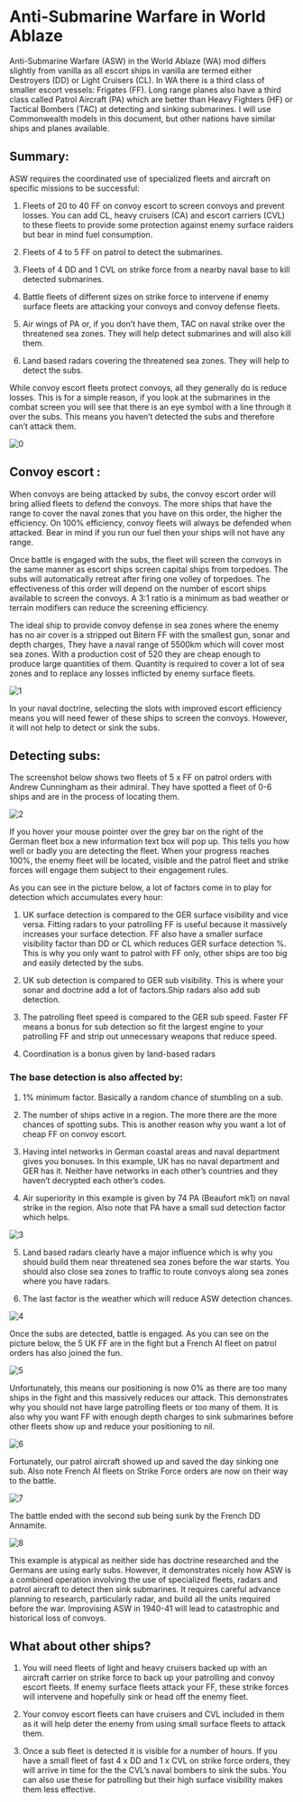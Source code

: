 # Anti-Submarine Warfare in World Ablaze
Anti-Submarine Warfare (ASW) in the World Ablaze (WA) mod differs slightly from vanilla as all
escort ships in vanilla are termed either Destroyers (DD) or Light Cruisers (CL). In WA there is a
third class of smaller escort vessels: Frigates (FF). Long range planes also have a third class
called Patrol Aircraft (PA) which are better than Heavy Fighters (HF) or Tactical Bombers (TAC)
at detecting and sinking submarines. I will use Commonwealth models in this document, but
other nations have similar ships and planes available.


## Summary:
ASW requires the coordinated use of specialized fleets and aircraft on specific missions to be
successful:
1. Fleets of 20 to 40 FF on convoy escort to screen convoys and prevent losses. You can
add CL, heavy cruisers (CA) and escort carriers (CVL) to these fleets to provide some
protection against enemy surface raiders but bear in mind fuel consumption.

2. Fleets of 4 to 5 FF on patrol to detect the submarines.

3. Fleets of 4 DD and 1 CVL on strike force from a nearby naval base to kill detected
submarines.

4. Battle fleets of different sizes on strike force to intervene if enemy surface fleets are
attacking your convoys and convoy defense fleets.

5. Air wings of PA or, if you don’t have them, TAC on naval strike over the threatened sea
zones. They will help detect submarines and will also kill them.

6. Land based radars covering the threatened sea zones. They will help to detect the subs.

While convoy escort fleets protect convoys, all they generally do is reduce losses. This is for a
simple reason, if you look at the submarines in the combat screen you will see that there is an
eye symbol with a line through it over the subs. This means you haven’t detected the subs and
therefore can’t attack them.

![0](https://user-images.githubusercontent.com/46526140/183949907-a5b045b7-b6d7-4723-b6bf-28d5d668e226.png)

## Convoy escort :
When convoys are being attacked by subs, the convoy escort order will bring allied fleets to
defend the convoys. The more ships that have the range to cover the naval zones that you have
on this order, the higher the efficiency. On 100% efficiency, convoy fleets will always be
defended when attacked. Bear in mind if you run our fuel then your ships will not have any
range.

Once battle is engaged with the subs, the fleet will screen the convoys in the same manner as
escort ships screen capital ships from torpedoes. The subs will automatically retreat after firing
one volley of torpedoes. The effectiveness of this order will depend on the number of escort
ships available to screen the convoys. A 3:1 ratio is a minimum as bad weather or terrain
modifiers can reduce the screening efficiency.

The ideal ship to provide convoy defense in sea zones where the enemy has no air cover is a
stripped out Bitern FF with the smallest gun, sonar and depth charges, They have a naval range
of 5500km which will cover most sea zones. With a production cost of 520 they are cheap
enough to produce large quantities of them. Quantity is required to cover a lot of sea zones and
to replace any losses inflicted by enemy surface fleets.

![1](https://user-images.githubusercontent.com/46526140/183950373-b8fd98fa-61d0-456c-932e-d4929fdf1128.png)

In your naval doctrine, selecting the slots with improved escort efficiency means you will need
fewer of these ships to screen the convoys. However, it will not help to detect or sink the subs.

## Detecting subs:

The screenshot below shows two fleets of 5 x FF on patrol orders with Andrew Cunningham as
their admiral. They have spotted a fleet of 0-6 ships and are in the process of locating them.

![2](https://user-images.githubusercontent.com/46526140/183950560-6b007970-9e7a-4821-9dcd-4a55d6d36dd4.png)


If you hover your mouse pointer over the grey bar on the right of the German fleet box a new
information text box will pop up. This tells you how well or badly you are detecting the fleet.
When your progress reaches 100%, the enemy fleet will be located, visible and the patrol fleet
and strike forces will engage them subject to their engagement rules.

As you can see in the picture below, a lot of factors come in to play for detection which
accumulates every hour:

1. UK surface detection is compared to the GER surface visibility and vice versa. Fitting
radars to your patrolling FF is useful because it massively increases your surface
detection. FF also have a smaller surface visibility factor than DD or CL which reduces
GER surface detection %. This is why you only want to patrol with FF only, other ships
are too big and easily detected by the subs.

2. UK sub detection is compared to GER sub visibility. This is where your sonar and
doctrine add a lot of factors.Ship radars also add sub detection.

3. The patrolling fleet speed is compared to the GER sub speed. Faster FF means a bonus
for sub detection so fit the largest engine to your patrolling FF and strip out unnecessary
weapons that reduce speed.

4. Coordination is a bonus given by land-based radars

### The base detection is also affected by:

1. 1% minimum factor. Basically a random chance of stumbling on a sub.

2. The number of ships active in a region. The more there are the more chances of spotting
subs. This is another reason why you want a lot of cheap FF on convoy escort.

3. Having intel networks in German coastal areas and naval department gives you
bonuses. In this example, UK has no naval department and GER has it. Neither have
networks in each other’s countries and they haven’t decrypted each other’s codes.

4. Air superiority in this example is given by 74 PA (Beaufort mk1) on naval strike in the
region. Also note that PA have a small sud detection factor which helps.

![3](https://user-images.githubusercontent.com/46526140/183950698-396b824a-4124-4315-a3f6-89b9104c798d.png)

5. Land based radars clearly have a major influence which is why you should build them
near threatened sea zones before the war starts. You should also close sea zones to
traffic to route convoys along sea zones where you have radars.

6. The last factor is the weather which will reduce ASW detection chances.

![4](https://user-images.githubusercontent.com/46526140/183950965-575b5402-d74d-420e-90cf-c2cd3a17a32b.png)

Once the subs are detected, battle is engaged. As you can see on the picture below, the 5 UK
FF are in the fight but a French AI fleet on patrol orders has also joined the fun.

![5](https://user-images.githubusercontent.com/46526140/183951287-a246b3a0-dd06-4ddb-8b50-8da0f0d6d960.png)

Unfortunately, this means our positioning is now 0% as there are too many ships in the fight
and this massively reduces our attack. This demonstrates why you should not have large
patrolling fleets or too many of them. It is also why you want FF with enough depth charges to
sink submarines before other fleets show up and reduce your positioning to nil.

![6](https://user-images.githubusercontent.com/46526140/183951391-700bcf5f-df1c-49f5-9f63-b5982538fde2.png)

Fortunately, our patrol aircraft showed up and saved the day sinking one sub. Also note French
AI fleets on Strike Force orders are now on their way to the battle.

![7](https://user-images.githubusercontent.com/46526140/183951499-d49c6449-6e92-419d-9d2c-cdf4f779825a.png)


The battle ended with the second sub being sunk by the French DD Annamite.

![8](https://user-images.githubusercontent.com/46526140/183951616-5ea06824-9cf6-4e90-a688-6918f6996167.png)

This example is atypical as neither side has doctrine researched and the Germans are using
early subs. However, it demonstrates nicely how ASW is a combined operation involving the use
of specialized fleets, radars and patrol aircraft to detect then sink submarines. It requires careful
advance planning to research, particularly radar, and build all the units required before the war.
Improvising ASW in 1940-41 will lead to catastrophic and historical loss of convoys.

## What about other ships?

1. You will need fleets of light and heavy cruisers backed up with an aircraft carrier on strike
force to back up your patrolling and convoy escort fleets. If enemy surface fleets attack
your FF, these strike forces will intervene and hopefully sink or head off the enemy fleet.

2. Your convoy escort fleets can have cruisers and CVL included in them as it will help
deter the enemy from using small surface fleets to attack them.

3. Once a sub fleet is detected it is visible for a number of hours. If you have a small fleet of
fast 4 x DD and 1 x CVL on strike force orders, they will arrive in time for the the CVL’s
naval bombers to sink the subs. You can also use these for patrolling but their high
surface visibility makes them less effective.
